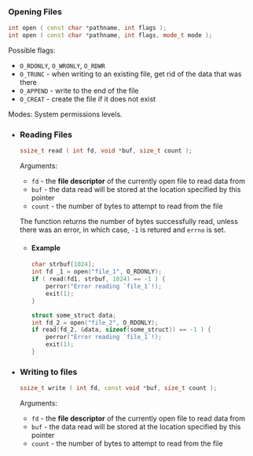 ### Opening Files
```cpp
int open ( const char *pathname, int flags );
int open ( const char *pathname, int flags, mode_t mode );
```

Possible flags:
* `O_RDONLY`, `O_WRONLY`, `O_RDWR`
* `O_TRUNC` - when writing to an existing file, get rid of the data that was there
* `O_APPEND` - write to the end of the file
* `O_CREAT` - create the file if it does not exist

Modes: System permissions levels.
- ### Reading Files
  ```cpp
  ssize_t read ( int fd, void *buf, size_t count );
  ```
  
  Arguments:
  * `fd` - the **file descriptor** of the currently open file to read data from
  * `buf` - the data read will be stored at the location specified by this pointer
  * `count` - the number of bytes to attempt to read from the file
  
  The function returns the number of bytes successfully read, unless there was an error, in which case, `-1` is retured and `errno` is set.
	- #### Example
	  ```cpp
	  char strbuf[1024];
	  int fd _1 = open("file_1", O_RDONLY);
	  if ( read(fd1, strbuf, 1024) == -1 ) {
	      perror("Error reading `file_1`!);
	      exit(1);
	  }
	  
	  struct some_struct data;
	  int fd_2 = open("file_2", O_RDONLY);
	  if read(fd_2, &data, sizeof(some_struct)) == -1 ) {
	      perror("Error reading `file_1`!);
	      exit(1);
	  }
	  ```
- ### Writing to files
  ```cpp
  ssize_t write ( int fd, const void *buf, size_t count );
  ```
  
  Arguments:
  * `fd` - the **file descriptor** of the currently open file to read data from
  * `buf` - the data read will be stored at the location specified by this pointer
  * `count` - the number of bytes to attempt to read from the file